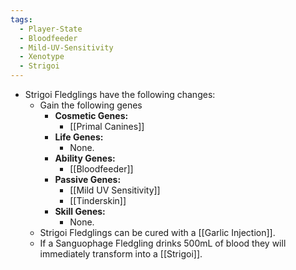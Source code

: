 ```yaml
---
tags:
  - Player-State
  - Bloodfeeder
  - Mild-UV-Sensitivity
  - Xenotype
  - Strigoi
---
```

  - Strigoi Fledglings have the following changes:
	*  Gain the following genes
		-  **Cosmetic Genes:**
			- [[Primal Canines]]
		- **Life Genes:**
			- None.
		- **Ability Genes:**
			- [[Bloodfeeder]]
		- **Passive Genes:**
			- [[Mild UV Sensitivity]]
			- [[Tinderskin]]
		- **Skill Genes:**
			- None.
	* Strigoi Fledglings can be cured with a [[Garlic Injection]]. 
	* If a Sanguophage Fledgling drinks 500mL of blood they will immediately transform into a [[Strigoi]].